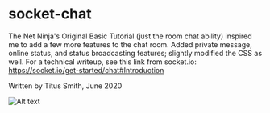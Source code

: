# socket-chat
The Net Ninja's Original Basic Tutorial (just the room chat ability) inspired me to add a few more features to the chat room.
Added private message, online status, and status broadcasting features; slightly modified the CSS as well. For a technical writeup, see this link from socket.io:
https://socket.io/get-started/chat#Introduction

Written by Titus Smith, June 2020

![Alt text](relative/path/to/Chat_Screenshot_Sample.jpg?raw=true "Title")

